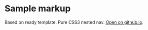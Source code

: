 # Sample markup

Based on ready template.
Pure CSS3 nested nav.
[Open on github.io](https://nata25.github.io/html_4_asia/).
